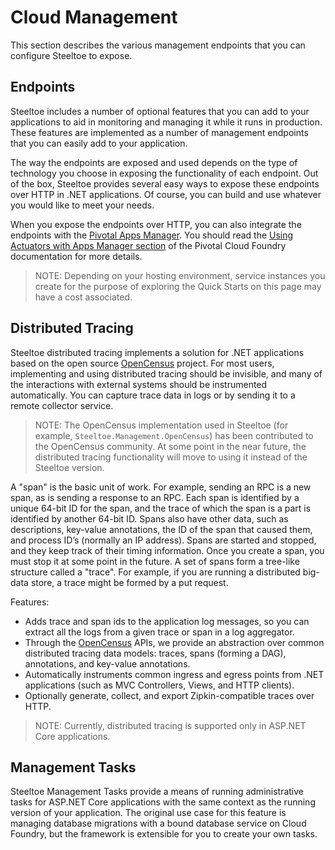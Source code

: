 # Cloud Management

This section describes the various management endpoints that you can configure Steeltoe to expose.

## Endpoints

Steeltoe includes a number of optional features that you can add to your applications to aid in monitoring and managing it while it runs in production. These features are implemented as a number of management endpoints that you can easily add to your application.

The way the endpoints are exposed and used depends on the type of technology you choose in exposing the functionality of each endpoint. Out of the box, Steeltoe provides several easy ways to expose these endpoints over HTTP in .NET applications. Of course, you can build and use whatever you would like to meet your needs.

When you expose the endpoints over HTTP, you can also integrate the endpoints with the [Pivotal Apps Manager](https://docs.pivotal.io/pivotalcf/2-0/console/index.html). You should read the [Using Actuators with Apps Manager section](https://docs.pivotal.io/pivotalcf/2-0/console/using-actuators.html) of the Pivotal Cloud Foundry documentation for more details.

>NOTE: Depending on your hosting environment, service instances you create for the purpose of exploring the Quick Starts on this page may have a cost associated.

## Distributed Tracing

Steeltoe distributed tracing implements a solution for .NET applications based on the open source [OpenCensus](https://opencensus.io/) project. For most users, implementing and using distributed tracing should be invisible, and many of the interactions with external systems should be instrumented automatically. You can capture trace data in logs or by sending it to a remote collector service.

>NOTE: The OpenCensus implementation used in Steeltoe (for example, `Steeltoe.Management.OpenCensus`) has been contributed to the OpenCensus community. At some point in the near future, the distributed tracing functionality will move to using it instead of the Steeltoe version.

A "span" is the basic unit of work. For example, sending an RPC is a new span, as is sending a response to an RPC. Each span is identified by a unique 64-bit ID for the span, and the trace of which the span is a part is identified by another 64-bit ID. Spans also have other data, such as descriptions, key-value annotations, the ID of the span that caused them, and process ID’s (normally an IP address). Spans are started and stopped, and they keep track of their timing information. Once you create a span, you must stop it at some point in the future. A set of spans form a tree-like structure called a "trace". For example, if you are running a distributed big-data store, a trace might be formed by a put request.

Features:

* Adds trace and span ids to the application log messages, so you can extract all the logs from a given trace or span in a log aggregator.
* Through the  [OpenCensus](https://opencensus.io/) APIs, we provide an abstraction over common distributed tracing data models: traces, spans (forming a DAG), annotations, and key-value annotations.
* Automatically instruments common ingress and egress points from .NET applications (such as MVC Controllers, Views, and HTTP clients).
* Optionally generate, collect, and export Zipkin-compatible traces over HTTP.

>NOTE: Currently, distributed tracing is supported only in ASP.NET Core applications.

## Management Tasks

Steeltoe Management Tasks provide a means of running administrative tasks for ASP.NET Core applications with the same context as the running version of your application. The original use case for this feature is managing database migrations with a bound database service on Cloud Foundry, but the framework is extensible for you to create your own tasks.
